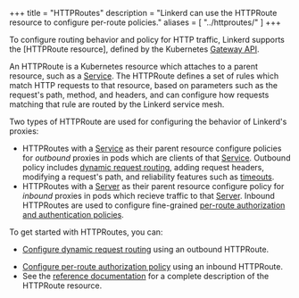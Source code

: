 +++
title = "HTTPRoutes"
description = "Linkerd can use the HTTPRoute resource to configure per-route policies."
aliases = [
  "../httproutes/"
]
+++

To configure routing behavior and policy for HTTP traffic, Linkerd supports the
[HTTPRoute resource], defined by the Kubernetes [Gateway API].

An HTTPRoute is a Kubernetes resource which attaches to a parent resource, such
as a [Service]. The HTTPRoute defines a set of rules which match HTTP requests
to that resource, based on parameters such as the request's path, method, and
headers, and can configure how requests matching that rule are routed by the
Linkerd service mesh.

Two types of HTTPRoute are used for configuring the behavior of Linkerd's
proxies:

- HTTPRoutes with a [Service] as their parent resource configure policies for
  _outbound_ proxies in pods which are clients of that [Service]. Outbound
  policy includes [dynamic request routing][dyn-routing], adding request
  headers, modifying a request's path, and reliability features such as
  [timeouts].
- HTTPRoutes with a [Server] as their parent resource configure policy for
  _inbound_ proxies in pods which recieve traffic to that [Server]. Inbound
  HTTPRoutes are used to configure fine-grained [per-route authorization and
  authentication policies][auth-policy].

To get started with HTTPRoutes, you can:

- [Configure dynamic request routing][dyn-routing] using an outbound HTTPRoute.
<!-- TODO(eliza): add this link once the timeout doc discusses HTTPRoutes...
- [Configure timeouts][timeouts] using an outbound HTTPRoute.
-->
<!-- TODO(eliza): add this link once the fault injection doc discusses HTTPRoutes...
- [Configure fault injection](../../tasks/fault-injection/) using an outbound HTTPRoute.
-->
- [Configure per-route authorization policy][auth-policy] using an inbound
  HTTPRoute.
- See the [reference documentation](../../reference/httproute) for a complete
  description of the HTTPRoute resource.

[HTTPRotue resource]: https://gateway-api.sigs.k8s.io/api-types/httproute/
[Gateway API]: https://gateway-api.sigs.k8s.io/
[Service]: https://kubernetes.io/docs/concepts/services-networking/service/
[Server]: ../../reference/authorization-policy/#server
[auth-policy]: ../../tasks/configuring-per-route-policy/
[dyn-routing]:../../tasks/configuring-dynamic-request-routing/
[timeouts]: ../../tasks/configuring-dynamic-request-routing/